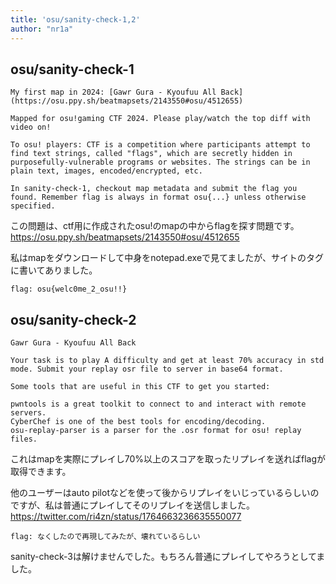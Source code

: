 ```yaml
---
title: 'osu/sanity-check-1,2'
author: "nr1a"
---
```


## osu/sanity-check-1
```
My first map in 2024: [Gawr Gura - Kyoufuu All Back](https://osu.ppy.sh/beatmapsets/2143550#osu/4512655)

Mapped for osu!gaming CTF 2024. Please play/watch the top diff with video on!

To osu! players: CTF is a competition where participants attempt to find text strings, called "flags", which are secretly hidden in purposefully-vulnerable programs or websites. The strings can be in plain text, images, encoded/encrypted, etc.

In sanity-check-1, checkout map metadata and submit the flag you found. Remember flag is always in format osu{...} unless otherwise specified.
```
この問題は、ctf用に作成されたosu!のmapの中からflagを探す問題です。
https://osu.ppy.sh/beatmapsets/2143550#osu/4512655

私はmapをダウンロードして中身をnotepad.exeで見てましたが、サイトのタグに書いてありました。

`flag: osu{welc0me_2_osu!!}`

## osu/sanity-check-2
```
Gawr Gura - Kyoufuu All Back

Your task is to play A difficulty and get at least 70% accuracy in std mode. Submit your replay osr file to server in base64 format.

Some tools that are useful in this CTF to get you started:

pwntools is a great toolkit to connect to and interact with remote servers.
CyberChef is one of the best tools for encoding/decoding.
osu-replay-parser is a parser for the .osr format for osu! replay files.
```
これはmapを実際にプレイし70%以上のスコアを取ったリプレイを送ればflagが取得できます。

他のユーザーはauto pilotなどを使って後からリプレイをいじっているらしいのですが、私は普通にプレイしてそのリプレイを送信しました。
https://twitter.com/ri4zn/status/1764663236635550077

`flag: なくしたので再現してみたが、壊れているらしい`

sanity-check-3は解けませんでした。もちろん普通にプレイしてやろうとしてました。
